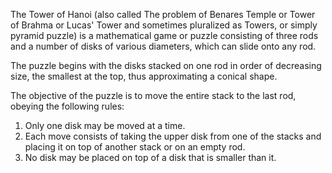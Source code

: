 The Tower of Hanoi (also called The problem of Benares Temple or Tower of Brahma or Lucas' Tower and sometimes pluralized as Towers, or simply pyramid puzzle) is a mathematical game or puzzle consisting of three rods and a number of disks of various diameters, which can slide onto any rod.  
  
The puzzle begins with the disks stacked on one rod in order of decreasing size, the smallest at the top, thus approximating a conical shape.  
  
The objective of the puzzle is to move the entire stack to the last rod, obeying the following rules:  

1. Only one disk may be moved at a time.  
2. Each move consists of taking the upper disk from one of the stacks and placing it on top of another stack or on an empty rod.  
3. No disk may be placed on top of a disk that is smaller than it.  